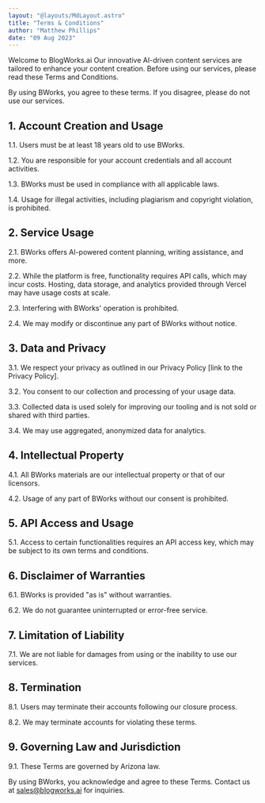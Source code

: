 ```yaml
---
layout: "@layouts/MdLayout.astro"
title: "Terms & Conditions"
author: "Matthew Phillips"
date: "09 Aug 2023"
---
```


Welcome to BlogWorks.ai Our innovative AI-driven content services are tailored to enhance your content creation. Before using our services, please read these Terms and Conditions.

By using BWorks, you agree to these terms. If you disagree, please do not use our services.

## 1. Account Creation and Usage

1.1. Users must be at least 18 years old to use BWorks.

1.2. You are responsible for your account credentials and all account activities.

1.3. BWorks must be used in compliance with all applicable laws.

1.4. Usage for illegal activities, including plagiarism and copyright violation, is prohibited.

## 2. Service Usage

2.1. BWorks offers AI-powered content planning, writing assistance, and more.

2.2. While the platform is free, functionality requires API calls, which may incur costs. Hosting, data storage, and analytics provided through Vercel may have usage costs at scale.

2.3. Interfering with BWorks' operation is prohibited.

2.4. We may modify or discontinue any part of BWorks without notice.

## 3. Data and Privacy

3.1. We respect your privacy as outlined in our Privacy Policy [link to the Privacy Policy].

3.2. You consent to our collection and processing of your usage data.

3.3. Collected data is used solely for improving our tooling and is not sold or shared with third parties.

3.4. We may use aggregated, anonymized data for analytics.

## 4. Intellectual Property

4.1. All BWorks materials are our intellectual property or that of our licensors.

4.2. Usage of any part of BWorks without our consent is prohibited.

## 5. API Access and Usage

5.1. Access to certain functionalities requires an API access key, which may be subject to its own terms and conditions.

## 6. Disclaimer of Warranties

6.1. BWorks is provided "as is" without warranties.

6.2. We do not guarantee uninterrupted or error-free service.

## 7. Limitation of Liability

7.1. We are not liable for damages from using or the inability to use our services.

## 8. Termination

8.1. Users may terminate their accounts following our closure process.

8.2. We may terminate accounts for violating these terms.

## 9. Governing Law and Jurisdiction

9.1. These Terms are governed by Arizona law.

By using BWorks, you acknowledge and agree to these Terms. Contact us at sales@blogworks.ai for inquiries.
